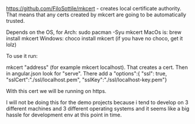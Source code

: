 
https://github.com/FiloSottile/mkcert - creates local certificate authority. That means that any certs created by mkcert are going to be automatically trusted.

Depends on the OS, for Arch: sudo pacman -Syu mkcert
MacOs is: brew install mkcert
Windows: choco install mkcert (if you have no choco, get it lolz)

To use it run:

mkcert "address" (for example mkcert localhost). That creates a cert.
Then in angular.json look for "serve". There add a "options":{ "ssl": true, "sslCert":"./ssl/localhost.pem", "sslKey":"./ssl/localhost-key.pem"}

With this cert we will be running on https. 

I will not be doing this for the demo projects because i tend to develop on 3 different machines and 3 different operating systems and it seems like a big hassle for development env at this point in time.



